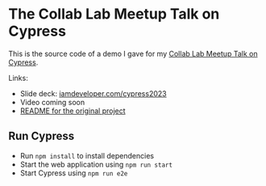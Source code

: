# The Collab Lab Meetup Talk on Cypress

This is the source code of a demo I gave for my [Collab Lab Meetup Talk on Cypress](https://www.meetup.com/tech-talks-by-the-collab-lab/events/291941066/).

Links:

- Slide deck: [iamdeveloper.com/cypress2023](https://iamdeveloper.com/cypress2023)
- Video coming soon
- [README for the original project](PROJECT_README.md)

## Run Cypress

- Run `npm install` to install dependencies
- Start the web application using `npm run start`
- Start Cypress using `npm run e2e`
